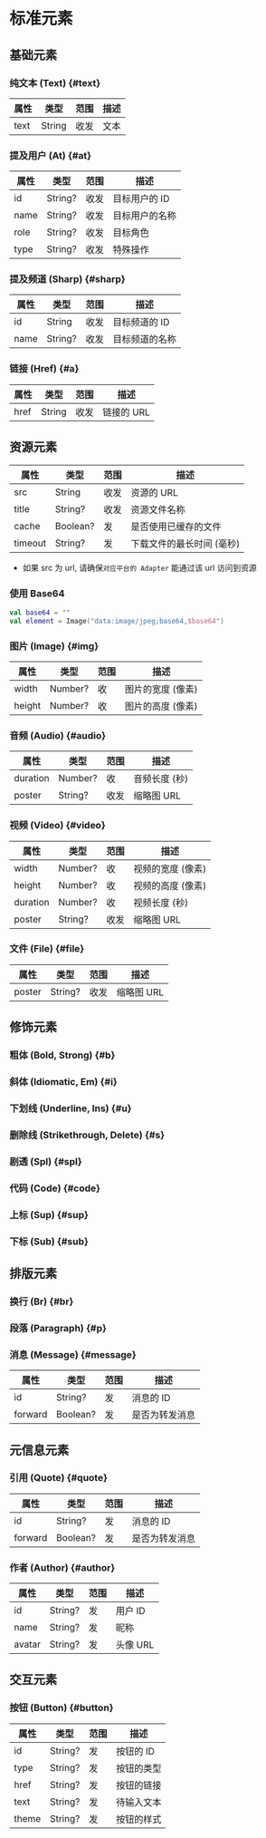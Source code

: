 # 标准元素

## 基础元素

### 纯文本 (Text) {#text}

| 属性   | 类型     | 范围 | 描述 |
|------|--------|----|----|
| text | String | 收发 | 文本 |

### 提及用户 (At) {#at}

| 属性   | 类型      | 范围 | 描述       |
|------|---------|----|----------|
| id   | String? | 收发 | 目标用户的 ID |
| name | String? | 收发 | 目标用户的名称  |
| role | String? | 收发 | 目标角色     |
| type | String? | 收发 | 特殊操作     |

### 提及频道 (Sharp) {#sharp}

| 属性   | 类型      | 范围 | 描述       |
|------|---------|----|----------|
| id   | String  | 收发 | 目标频道的 ID |
| name | String? | 收发 | 目标频道的名称  |

### 链接 (Href) {#a}

| 属性   | 类型     | 范围 | 描述      |
|------|--------|----|---------|
| href | String | 收发 | 链接的 URL |

## 资源元素

| 属性      | 类型       | 范围 | 描述             |
|---------|----------|----|----------------|
| src     | String   | 收发 | 资源的 URL        |
| title   | String?  | 收发 | 资源文件名称         |
| cache   | Boolean? | 发  | 是否使用已缓存的文件     |
| timeout | String?  | 发  | 下载文件的最长时间 (毫秒) |

- 如果 src 为 url, 请确保`对应平台的 Adapter` 能通过该 url 访问到资源

### 使用 Base64

```kotlin
val base64 = ""
val element = Image("data:image/jpeg;base64,$base64")
```

### 图片 (Image) {#img}

| 属性     | 类型      | 范围 | 描述         |
|--------|---------|----|------------|
| width  | Number? | 收  | 图片的宽度 (像素) |
| height | Number? | 收  | 图片的高度 (像素) |

### 音频 (Audio) {#audio}

| 属性       | 类型      | 范围 | 描述       |
|----------|---------|----|----------|
| duration | Number? | 收  | 音频长度 (秒) |
| poster   | String? | 收发 | 缩略图 URL  |

### 视频 (Video) {#video}

| 属性       | 类型      | 范围 | 描述         |
|----------|---------|----|------------|
| width    | Number? | 收  | 视频的宽度 (像素) |
| height   | Number? | 收  | 视频的高度 (像素) |
| duration | Number? | 收  | 视频长度 (秒)   |
| poster   | String? | 收发 | 缩略图 URL    |

### 文件 (File) {#file}

| 属性     | 类型      | 范围 | 描述      |
|--------|---------|----|---------|
| poster | String? | 收发 | 缩略图 URL |

## 修饰元素

### 粗体 (Bold, Strong) {#b}

### 斜体 (Idiomatic, Em) {#i}

### 下划线 (Underline, Ins) {#u}

### 删除线 (Strikethrough, Delete) {#s}

### 剧透 (Spl) {#spl}

### 代码 (Code) {#code}

### 上标 (Sup) {#sup}

### 下标 (Sub) {#sub}

## 排版元素

### 换行 (Br) {#br}

### 段落 (Paragraph) {#p}

### 消息 (Message) {#message}

| 属性      | 类型       | 范围 | 描述      |
|---------|----------|----|---------|
| id      | String?  | 发  | 消息的 ID  |
| forward | Boolean? | 发  | 是否为转发消息 |

## 元信息元素

### 引用 (Quote) {#quote}

| 属性      | 类型       | 范围 | 描述      |
|---------|----------|----|---------|
| id      | String?  | 发  | 消息的 ID  |
| forward | Boolean? | 发  | 是否为转发消息 |

### 作者 (Author) {#author}

| 属性     | 类型      | 范围 | 描述     |
|--------|---------|----|--------|
| id     | String? | 发  | 用户 ID  |
| name   | String? | 发  | 昵称     |
| avatar | String? | 发  | 头像 URL |

## 交互元素

### 按钮 (Button) {#button}

| 属性    | 类型      | 范围 | 描述     |
|-------|---------|----|--------|
| id    | String? | 发  | 按钮的 ID |
| type  | String? | 发  | 按钮的类型  |
| href  | String? | 发  | 按钮的链接  |
| text  | String? | 发  | 待输入文本  |
| theme | String? | 发  | 按钮的样式  |